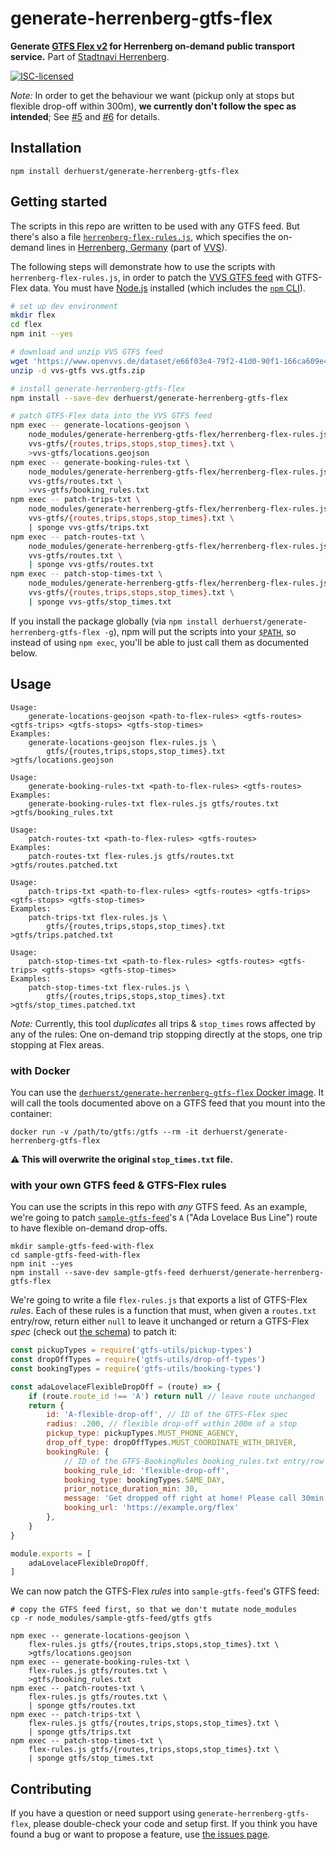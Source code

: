 # generate-herrenberg-gtfs-flex

**Generate [GTFS Flex v2](https://github.com/MobilityData/gtfs-flex/blob/e1832cfea5ddb9df29bd2fc50e80b0a4987695c1/spec/reference.md) for Herrenberg on-demand public transport service.** Part of [Stadtnavi Herrenberg](https://herrenberg.stadtnavi.de).

[![ISC-licensed](https://img.shields.io/github/license/derhuerst/generate-herrenberg-gtfs-flex.svg)](license.md)

*Note:* In order to get the behaviour we want (pickup only at stops but flexible drop-off within 300m), **we currently don't follow the spec as intended**; See [#5](https://github.com/derhuerst/generate-herrenberg-gtfs-flex/issues/5) and [#6](https://github.com/derhuerst/generate-herrenberg-gtfs-flex/pull/6) for details.


## Installation

```shell
npm install derhuerst/generate-herrenberg-gtfs-flex
```


## Getting started

The scripts in this repo are written to be used with any GTFS feed. But there's also a file [`herrenberg-flex-rules.js`](herrenberg-flex-rules.js), which specifies the on-demand lines in [Herrenberg, Germany](https://en.wikipedia.org/wiki/Herrenberg) (part of [VVS](https://www.vvs.de)).

The following steps will demonstrate how to use the scripts with `herrenberg-flex-rules.js`, in order to patch the [VVS GTFS feed](https://www.openvvs.de/dataset/e66f03e4-79f2-41d0-90f1-166ca609e491) with GTFS-Flex data. You must have [Node.js](https://nodejs.org/) installed (which includes the [`npm` CLI](https://docs.npmjs.com/cli/v7)).

```bash
# set up dev environment
mkdir flex
cd flex
npm init --yes

# download and unzip VVS GTFS feed
wget 'https://www.openvvs.de/dataset/e66f03e4-79f2-41d0-90f1-166ca609e491/resource/bfbb59c7-767c-4bca-bbb2-d8d32a3e0378/download/google_transit.zip' -O vvs.gtfs.zip
unzip -d vvs-gtfs vvs.gtfs.zip

# install generate-herrenberg-gtfs-flex
npm install --save-dev derhuerst/generate-herrenberg-gtfs-flex

# patch GTFS-Flex data into the VVS GTFS feed
npm exec -- generate-locations-geojson \
	node_modules/generate-herrenberg-gtfs-flex/herrenberg-flex-rules.js \
	vvs-gtfs/{routes,trips,stops,stop_times}.txt \
	>vvs-gtfs/locations.geojson
npm exec -- generate-booking-rules-txt \
	node_modules/generate-herrenberg-gtfs-flex/herrenberg-flex-rules.js \
	vvs-gtfs/routes.txt \
	>vvs-gtfs/booking_rules.txt
npm exec -- patch-trips-txt \
	node_modules/generate-herrenberg-gtfs-flex/herrenberg-flex-rules.js \
	vvs-gtfs/{routes,trips,stops,stop_times}.txt \
	| sponge vvs-gtfs/trips.txt
npm exec -- patch-routes-txt \
	node_modules/generate-herrenberg-gtfs-flex/herrenberg-flex-rules.js \
	vvs-gtfs/routes.txt \
	| sponge vvs-gtfs/routes.txt
npm exec -- patch-stop-times-txt \
	node_modules/generate-herrenberg-gtfs-flex/herrenberg-flex-rules.js \
	vvs-gtfs/{routes,trips,stops,stop_times}.txt \
	| sponge vvs-gtfs/stop_times.txt
```

If you install the package globally (via `npm install derhuerst/generate-herrenberg-gtfs-flex -g`), npm will put the scripts into your [`$PATH`](https://en.wikipedia.org/wiki/PATH_(variable)), so instead of using `npm exec`, you'll be able to just call them as documented below.


## Usage

```
Usage:
    generate-locations-geojson <path-to-flex-rules> <gtfs-routes> <gtfs-trips> <gtfs-stops> <gtfs-stop-times>
Examples:
    generate-locations-geojson flex-rules.js \
        gtfs/{routes,trips,stops,stop_times}.txt >gtfs/locations.geojson
```

```
Usage:
    generate-booking-rules-txt <path-to-flex-rules> <gtfs-routes>
Examples:
    generate-booking-rules-txt flex-rules.js gtfs/routes.txt >gtfs/booking_rules.txt
```

```
Usage:
    patch-routes-txt <path-to-flex-rules> <gtfs-routes>
Examples:
    patch-routes-txt flex-rules.js gtfs/routes.txt >gtfs/routes.patched.txt
```

```
Usage:
    patch-trips-txt <path-to-flex-rules> <gtfs-routes> <gtfs-trips> <gtfs-stops> <gtfs-stop-times>
Examples:
    patch-trips-txt flex-rules.js \
        gtfs/{routes,trips,stops,stop_times}.txt >gtfs/trips.patched.txt
```

```
Usage:
    patch-stop-times-txt <path-to-flex-rules> <gtfs-routes> <gtfs-trips> <gtfs-stops> <gtfs-stop-times>
Examples:
    patch-stop-times-txt flex-rules.js \
        gtfs/{routes,trips,stops,stop_times}.txt >gtfs/stop_times.patched.txt
```

*Note:* Currently, this tool *duplicates* all trips & `stop_times` rows affected by any of the rules: One on-demand trip stopping directly at the stops, one trip stopping at Flex areas.

### with Docker

You can use the [`derhuerst/generate-herrenberg-gtfs-flex` Docker image](https://hub.docker.com/r/derhuerst/generate-herrenberg-gtfs-flex). It will call the tools documented above on a GTFS feed that you mount into the container:

```shell
docker run -v /path/to/gtfs:/gtfs --rm -it derhuerst/generate-herrenberg-gtfs-flex
```

**⚠️ This will overwrite the original `stop_times.txt` file.**


### with your own GTFS feed & GTFS-Flex rules

You can use the scripts in this repo with *any* GTFS feed. As an example, we're going to patch [`sample-gtfs-feed`](https://github.com/public-transport/sample-gtfs-feed)'s `A` ("Ada Lovelace Bus Line") route to have flexible on-demand drop-offs.

```shell
mkdir sample-gtfs-feed-with-flex
cd sample-gtfs-feed-with-flex
npm init --yes
npm install --save-dev sample-gtfs-feed derhuerst/generate-herrenberg-gtfs-flex
```

We're going to write a file `flex-rules.js` that exports a list of GTFS-Flex *rules*. Each of these rules is a function that must, when given a `routes.txt` entry/row, return either `null` to leave it unchanged or return a GTFS-Flex *spec* (check out [the schema](lib/flex-spec-schema.json)) to patch it:

```js
const pickupTypes = require('gtfs-utils/pickup-types')
const dropOffTypes = require('gtfs-utils/drop-off-types')
const bookingTypes = require('gtfs-utils/booking-types')

const adaLovelaceFlexibleDropOff = (route) => {
	if (route.route_id !== 'A') return null // leave route unchanged
	return {
		id: 'A-flexible-drop-off', // ID of the GTFS-Flex spec
		radius: .200, // flexible drop-off within 200m of a stop
		pickup_type: pickupTypes.MUST_PHONE_AGENCY,
		drop_off_type: dropOffTypes.MUST_COORDINATE_WITH_DRIVER,
		bookingRule: {
			// ID of the GTFS-BookingRules booking_rules.txt entry/row to be generated
			booking_rule_id: 'flexible-drop-off',
			booking_type: bookingTypes.SAME_DAY,
			prior_notice_duration_min: 30,
			message: 'Get dropped off right at home! Please call 30min before.',
			booking_url: 'https://example.org/flex'
		},
	}
}

module.exports = [
	adaLovelaceFlexibleDropOff,
]
```

We can now patch the GTFS-Flex *rules* into `sample-gtfs-feed`'s GTFS feed:

```shell
# copy the GTFS feed first, so that we don't mutate node_modules
cp -r node_modules/sample-gtfs-feed/gtfs gtfs

npm exec -- generate-locations-geojson \
	flex-rules.js gtfs/{routes,trips,stops,stop_times}.txt \
	>gtfs/locations.geojson
npm exec -- generate-booking-rules-txt \
	flex-rules.js gtfs/routes.txt \
	>gtfs/booking_rules.txt
npm exec -- patch-routes-txt \
	flex-rules.js gtfs/routes.txt \
	| sponge gtfs/routes.txt
npm exec -- patch-trips-txt \
	flex-rules.js gtfs/{routes,trips,stops,stop_times}.txt \
	| sponge gtfs/trips.txt
npm exec -- patch-stop-times-txt \
	flex-rules.js gtfs/{routes,trips,stops,stop_times}.txt \
	| sponge gtfs/stop_times.txt
```


## Contributing

If you have a question or need support using `generate-herrenberg-gtfs-flex`, please double-check your code and setup first. If you think you have found a bug or want to propose a feature, use [the issues page](https://github.com/derhuerst/generate-herrenberg-gtfs-flex/issues).
